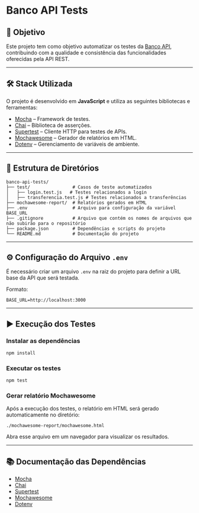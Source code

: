 # Banco API Tests

## 📌 Objetivo  
Este projeto tem como objetivo automatizar os testes da [Banco API](https://github.com/juliodelimas/banco-api), contribuindo com a qualidade e consistência das funcionalidades oferecidas pela API REST.  

---

## 🛠️ Stack Utilizada  
O projeto é desenvolvido em **JavaScript** e utiliza as seguintes bibliotecas e ferramentas:  

- [Mocha](https://mochajs.org/) – Framework de testes.  
- [Chai](https://www.chaijs.com/) – Biblioteca de asserções.  
- [Supertest](https://github.com/ladjs/supertest) – Cliente HTTP para testes de APIs.  
- [Mochawesome](https://github.com/adamgruber/mochawesome) – Gerador de relatórios em HTML.  
- [Dotenv](https://github.com/motdotla/dotenv) – Gerenciamento de variáveis de ambiente.  

---

## 📂 Estrutura de Diretórios  
```
banco-api-tests/
├── test/                # Casos de teste automatizados
│   ├── login.test.js   # Testes relacionados a login
│   ├── transferencia.test.js # Testes relacionados a transferências
├── mochawesome-report/  # Relatórios gerados em HTML
├── .env                 # Arquivo para configuração da variável BASE_URL
├── .gitignore           # Arquivo que contém os nomes de arquivos que não subirão para o repositório
├── package.json         # Dependências e scripts do projeto
└── README.md            # Documentação do projeto
```

---

## ⚙️ Configuração do Arquivo `.env`  
É necessário criar um arquivo `.env` na raiz do projeto para definir a URL base da API que será testada.  

Formato:  
```env
BASE_URL=http://localhost:3000
```

---

## ▶️ Execução dos Testes  

### Instalar as dependências  
```bash
npm install
```

### Executar os testes  
```bash
npm test
```

### Gerar relatório Mochawesome  
Após a execução dos testes, o relatório em HTML será gerado automaticamente no diretório:  
```
./mochawesome-report/mochawesome.html
```

Abra esse arquivo em um navegador para visualizar os resultados.  

---

## 📚 Documentação das Dependências  
- [Mocha](https://mochajs.org/)  
- [Chai](https://www.chaijs.com/)  
- [Supertest](https://github.com/ladjs/supertest)  
- [Mochawesome](https://github.com/adamgruber/mochawesome)  
- [Dotenv](https://github.com/motdotla/dotenv)
